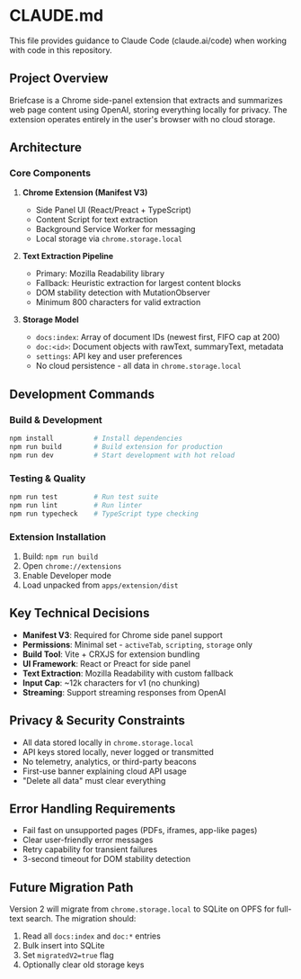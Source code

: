 # CLAUDE.md

This file provides guidance to Claude Code (claude.ai/code) when working with code in this repository.

## Project Overview

Briefcase is a Chrome side-panel extension that extracts and summarizes web page content using OpenAI, storing everything locally for privacy. The extension operates entirely in the user's browser with no cloud storage.

## Architecture

### Core Components

1. **Chrome Extension (Manifest V3)**
   - Side Panel UI (React/Preact + TypeScript)
   - Content Script for text extraction
   - Background Service Worker for messaging
   - Local storage via `chrome.storage.local`

2. **Text Extraction Pipeline**
   - Primary: Mozilla Readability library
   - Fallback: Heuristic extraction for largest content blocks
   - DOM stability detection with MutationObserver
   - Minimum 800 characters for valid extraction

3. **Storage Model**
   - `docs:index`: Array of document IDs (newest first, FIFO cap at 200)
   - `doc:<id>`: Document objects with rawText, summaryText, metadata
   - `settings`: API key and user preferences
   - No cloud persistence - all data in `chrome.storage.local`

## Development Commands

### Build & Development

```bash
npm install          # Install dependencies
npm run build        # Build extension for production
npm run dev          # Start development with hot reload
```

### Testing & Quality

```bash
npm run test         # Run test suite
npm run lint         # Run linter
npm run typecheck    # TypeScript type checking
```

### Extension Installation

1. Build: `npm run build`
2. Open `chrome://extensions`
3. Enable Developer mode
4. Load unpacked from `apps/extension/dist`

## Key Technical Decisions

- **Manifest V3**: Required for Chrome side panel support
- **Permissions**: Minimal set - `activeTab`, `scripting`, `storage` only
- **Build Tool**: Vite + CRXJS for extension bundling
- **UI Framework**: React or Preact for side panel
- **Text Extraction**: Mozilla Readability with custom fallback
- **Input Cap**: ~12k characters for v1 (no chunking)
- **Streaming**: Support streaming responses from OpenAI

## Privacy & Security Constraints

- All data stored locally in `chrome.storage.local`
- API keys stored locally, never logged or transmitted
- No telemetry, analytics, or third-party beacons
- First-use banner explaining cloud API usage
- "Delete all data" must clear everything

## Error Handling Requirements

- Fail fast on unsupported pages (PDFs, iframes, app-like pages)
- Clear user-friendly error messages
- Retry capability for transient failures
- 3-second timeout for DOM stability detection

## Future Migration Path

Version 2 will migrate from `chrome.storage.local` to SQLite on OPFS for full-text search. The migration should:

1. Read all `docs:index` and `doc:*` entries
2. Bulk insert into SQLite
3. Set `migratedV2=true` flag
4. Optionally clear old storage keys
